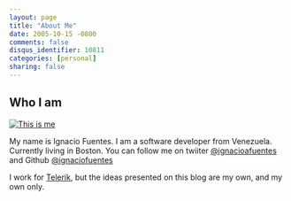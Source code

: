 ```yaml
---
layout: page
title: "About Me"
date: 2005-10-15 -0800
comments: false
disqus_identifier: 10811
categories: [personal]
sharing: false
---
```


## Who I am

[![This is me](https://en.gravatar.com/userimage/29134182/aa03d46edf2478d2300b2c162fa798e9.jpg?size=200)](https://en.gravatar.com/userimage/29134182/aa03d46edf2478d2300b2c162fa798e9.jpg?size=200)

My name is Ignacio Fuentes. I am a software developer from Venezuela. Currently living in Boston. You can follow me on twiiter [@ignacioafuentes](https://twitter.com/ignacioafuentes)
and Github [@ignaciofuentes](https://github.com/ignaciofuentes)

I work for [Telerik](http://www.telerik.com), but the ideas presented on this blog are my own, and my own only.

